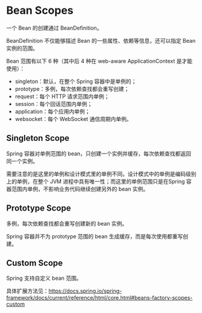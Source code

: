 # Bean Scopes

一个 Bean 的创建通过 BeanDefinition。

BeanDefinition 不仅能够描述 Bean 的一些属性、依赖等信息，还可以指定 Bean 实例的范围。

Bean 范围有以下 6 种（其中后 4 种在 web-aware ApplicationContext 是才能使用）：

- singleton：默认，在整个 Spring 容器中是单例的；
- prototype：多例，每次依赖查找都会重写创建；
- request：每个 HTTP 请求范围内单例；
- session：每个回话范围内单例；
- application：每个应用内单例；
- websocket：每个 WebSocket 通信周期内单例。

## Singleton Scope

Spring 容器对单例范围的 bean，只创建一个实例并缓存，每次依赖查找都返回同一个实例。

需要注意的是这里的单例和设计模式里的单例不同。设计模式中的单例是编码级别上的单例，在整个 JVM 进程中具有唯一性；而这里的单例范围只是在Spring 容器范围内单例，不影响业务代码继续创建另外的 bean 实例。

## Prototype Scope

多例，每次依赖查找都会重写创建新的 bean 实例。

Spring 容器并不为 prototype 范围的 bean 生成缓存，而是每次使用都重写创建。

## Custom Scope

Spring 支持自定义 bean 范围。

具体扩展方法见：https://docs.spring.io/spring-framework/docs/current/reference/html/core.html#beans-factory-scopes-custom



